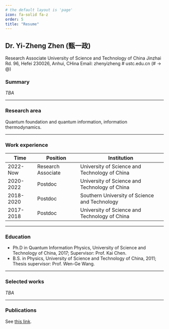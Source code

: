 ```yaml
---
# the default layout is 'page'
icon: fa-solid fa-z
order: 5
title: "Resume"
---
```



## Dr. Yi-Zheng Zhen (甄一政)

Research Associate
University of Science and Technology of China
Jinzhai Rd. 96, Hefei 230026, Anhui, CHina
Email: zhenyizheng # ustc.edu.cn (# -> @)

### Summary

*TBA*

--------------------------------------------

### Research area

Quantum foundation and quantum information, information thermodynamics.

--------------------------------------------

### Work experience

| Time      | Position           | Institution                                   |
|-----------|--------------------|-----------------------------------------------|
| 2022-Now  | Research Associate | University of Science and Technology of China |
| 2020-2022 | Postdoc            | University of Science and Technology of China |
| 2018-2020 | Postdoc            | Southern University of Science and Technology |
| 2017-2018 | Postdoc            | University of Science and Technology of China |

--------------------------------------------

### Education

* Ph.D in Quantum Information Physics, University of Science and Technology of China, 2017; Supervisor: Prof. Kai Chen.
* B.S. in Physics, University of Science and Technology of China, 2011; Thesis supervisor: Prof. Wen-Ge Wang.

--------------------------------------------

<!-- 
### Awards

--------------------------------------------
-->

### Selected works

*TBA*

--------------------------------------------

### Publications

See [this link](/publications.html).

<!-- 
Talks
------------------------------------------- 
-->
